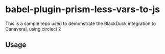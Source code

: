 # babel-plugin-prism-less-vars-to-js

This is a sample repo used to demonstrate the BlackDuck integration to Canaveral, using circleci 2

## Usage

